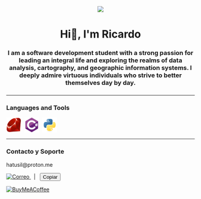<div id="header" align="center">
  <img src="https://media.giphy.com/media/l0HlNaQ6gWfllcjDO/giphy.gif" width="200" />
  <h1 align="center">Hi👋, I'm Ricardo</h1>
  <h3 align="center">I am a software development student with a strong passion for leading an integral life and exploring the realms of data analysis, cartography, and geographic information systems. I deeply admire virtuous individuals who strive to better themselves day by day.
    <h3/>
</div>
 
---
      
<div align="left">
  <h3>Languages and Tools</h3>
  <img src="https://github.com/devicons/devicon/blob/master/icons/ruby/ruby-original.svg" title="Ruby" alt="Rb" width="40" height="40" />&nbsp;
  <img src="https://github.com/devicons/devicon/blob/master/icons/csharp/csharp-original.svg" title="CSharp" alt="C#" width="40" height="40" />&nbsp;
  <img src="https://github.com/devicons/devicon/blob/master/icons/python/python-original.svg" title="Python" alt="Py" width="40" height="40" />&nbsp;
</div>

---
### Contacto y Soporte

<!DOCTYPE html>
<html lang="en">
<head>
  <meta charset="UTF-8">
  <meta name="viewport" content="width=device-width, initial-scale=1.0">
  <title>Contacto y Soporte</title>
</head>
<body>

  <p id="correo">hatusil@proton.me</p>
  <a href="mailto:hatusil@proton.me?subject=Asunto%20del%20correo">
    <img src="https://img.shields.io/badge/Correo-%F0%9F%93%A9-blue?style=for-the-badge" alt="Correo">
  </a>
  &nbsp; | &nbsp;
  <button onclick="copiarAlPortapapeles()">Copiar</button>

  <script>
    function copiarAlPortapapeles() {
      const elementoCorreo = document.getElementById('correo');
      const texto = elementoCorreo.innerText;

      const textarea = document.createElement('textarea');
      textarea.value = texto;
      document.body.appendChild(textarea);
      textarea.select();
      document.execCommand('copy');
      document.body.removeChild(textarea);

      alert('Correo copiado al portapapeles: ' + texto);
    }
  </script>

</body>
</html>


[![BuyMeACoffee](https://img.shields.io/badge/Buy_Me_A_Coffee-Support_My_Effort-FFDD00?style=for-the-badge&logo=buy-me-a-coffee&logoColor=white&labelColor=101010)](https://www.buymeacoffee.com/hatusil)


  <!--
**Hatusil/Hatusil** is a ✨ _special_ ✨ repository because its `README.md` (this file) appears on your GitHub profile.
link de iconos: https://github.com/devicons/devicon/tree/master/icons

Here are some ideas to get you started:

- 🔭 I’m currently working on ...
- 🌱 I’m currently learning ...
- 👯 I’m looking to collaborate on ...
- 🤔 I’m looking for help with ...
- 💬 Ask me about ...
- 📫 How to reach me: ...
- 😄 Pronouns: ...
- ⚡ Fun fact: ...
-->
